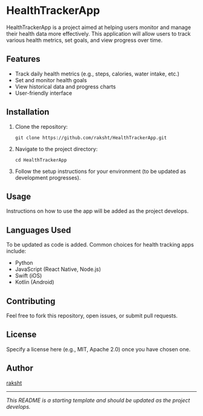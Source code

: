 # HealthTrackerApp

HealthTrackerApp is a project aimed at helping users monitor and manage their health data more effectively. This application will allow users to track various health metrics, set goals, and view progress over time.

## Features

- Track daily health metrics (e.g., steps, calories, water intake, etc.)
- Set and monitor health goals
- View historical data and progress charts
- User-friendly interface

## Installation

1. Clone the repository:
   ```
   git clone https://github.com/raksht/HealthTrackerApp.git
   ```
2. Navigate to the project directory:
   ```
   cd HealthTrackerApp
   ```
3. Follow the setup instructions for your environment (to be updated as development progresses).

## Usage

Instructions on how to use the app will be added as the project develops.

## Languages Used

To be updated as code is added. Common choices for health tracking apps include:
- Python
- JavaScript (React Native, Node.js)
- Swift (iOS)
- Kotlin (Android)

## Contributing

Feel free to fork this repository, open issues, or submit pull requests.

## License

Specify a license here (e.g., MIT, Apache 2.0) once you have chosen one.

## Author

[raksht](https://github.com/raksht)

---

*This README is a starting template and should be updated as the project develops.*